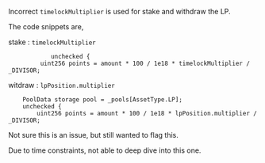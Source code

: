 Incorrect `timelockMultiplier` is used for stake and withdraw the LP.

The code snippets are,

stake : `timelockMultiplier `

                unchecked {
		     uint256 points = amount * 100 / 1e18 * timelockMultiplier / _DIVISOR;

witdraw : `lpPosition.multiplier`

		PoolData storage pool = _pools[AssetType.LP];
		unchecked {
			uint256 points = amount * 100 / 1e18 * lpPosition.multiplier / _DIVISOR;

Not sure this is an issue, but still wanted to flag this.

Due to time constraints, not able to deep dive into this one.
